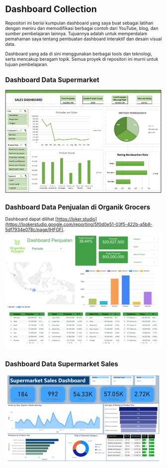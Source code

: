 # Dashboard Collection 

Repositori ini berisi kumpulan dashboard yang saya buat sebagai latihan dengan meniru dan memodifikasi berbagai contoh dari YouTube, blog, dan sumber pembelajaran lainnya. Tujuannya adalah untuk memperdalam pemahaman saya tentang pembuatan dashboard interaktif dan desain visual data.

Dashboard yang ada di sini menggunakan berbagai tools dan teknologi, serta mencakup beragam topik. Semua proyek di repositori ini murni untuk tujuan pembelajaran.

## Dashboard Data Supermarket


<img src="gambar/Screenshot 2025-04-06 212918.png" alt="Dashboard 1" width="900"/>


## Dashboard Data Penjualan di Organik Grocers
Dashboard dapat dilihat [https://loker.studio](https://lookerstudio.google.com/reporting/5f0d0e51-03f5-422b-a5b8-5df7934e078c/page/lHFGF).
<img src="gambar/Organik Grocers Dashboard Report-1.png" alt="Dashboard 1" width="900"/>

## Dashboard Data Supermarket Sales

<img src="gambar/Supermarket Sales Dashboard.png" alt="Dashboard 1" width="900"/>
